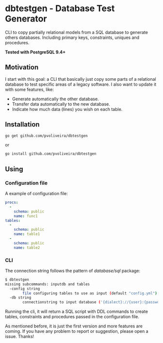 # dbtestgen - Database Test Generator

CLI to copy partially relational models from a SQL database to generate others databases. Including primary keys, constraints, uniques and procedures.

__Tested with PostgreSQL 9.4+__

## Motivation

I start with this goal: a CLI that basically just copy some parts of a relational database to test specific areas of a legacy software. I also want to update it with some features, like:

- Generate automatically the other database.
- Transfer data automatically to the new database.
- Indicate how much data (lines) you wish on each table.

## Installation

```bash
go get github.com/pvoliveira/dbtestgen
```

or

```bash
go install github.com/pvoliveira/dbtestgen
```

## Using

### Configuration file

A example of configuration file:

```yml
procs:
  -
    schema: public
    name: func1
tables:
  -
    schema: public
    name: table1
  -
    schema: public
    name: table2
```

### CLI

The connection string follows the pattern of _database/sql_ package:

```bash
$ dbtestgen
missing subcommands: inputdb and tables
  -config string
        file configuring tables to use as input (default "config.yml")
  -db string
        connectionstring to input database ('{dialect}://{user}:{password}@{host}/{databasename}[?{parameters=value}]')
```

Running the cli, it will return a SQL script with DDL commands to create tables, constraints and procedures passed in the  configuration file.

As mentioned before, it is just the first version and more features are coming. If you have any problem to report or suggestion, please open a issue. Thanks!
